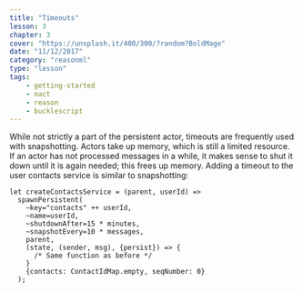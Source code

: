 ```yaml
---
title: "Timeouts"
lesson: 3
chapter: 3
cover: "https://unsplash.it/400/300/?random?BoldMage"
date: "11/12/2017"
category: "reasonml"
type: "lesson"
tags:
    - getting-started
    - nact
    - reason
    - bucklescript
---
```

While not strictly a part of the persistent actor, timeouts are frequently used with snapshotting. Actors take up memory, which is still a limited resource. If an actor has not processed messages in a while, it makes sense to shut it down until it is again needed; this frees up memory. Adding a timeout to the user contacts service is similar to snapshotting:

```reason
let createContactsService = (parent, userId) =>
  spawnPersistent(
    ~key="contacts" ++ userId,
    ~name=userId,
    ~shutdownAfter=15 * minutes,
    ~snapshotEvery=10 * messages,
    parent,
    (state, (sender, msg), {persist}) => {
      /* Same function as before */
    }    
    {contacts: ContactIdMap.empty, seqNumber: 0}
  );
```
